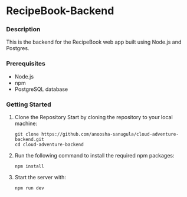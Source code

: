 # RecipeBook-Backend

### Description

This is the backend for the RecipeBook web app built using Node.js and Postgres.

### Prerequisites

- Node.js
- npm
- PostgreSQL database

### Getting Started

1.  Clone the Repository
    Start by cloning the repository to your local machine:

        git clone https://github.com/anoosha-sanugula/cloud-adventure-backend.git
        cd cloud-adventure-backend

2.  Run the following command to install the required npm packages:

        npm install

3.  Start the server with:

        npm run dev
